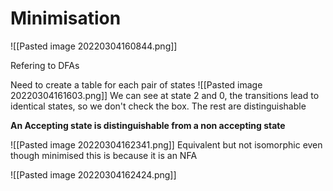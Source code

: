 # Minimisation
![[Pasted image 20220304160844.png]]

Refering to DFAs

Need to create a table for each pair of states
![[Pasted image 20220304161603.png]]
We can see at state 2 and 0, the transitions lead to identical states, so we don't check the box.
The rest are distinguishable

**An Accepting state is distinguishable from a non accepting state**

![[Pasted image 20220304162341.png]]
Equivalent but not isomorphic even though minimised
this is because it is an NFA

![[Pasted image 20220304162424.png]]